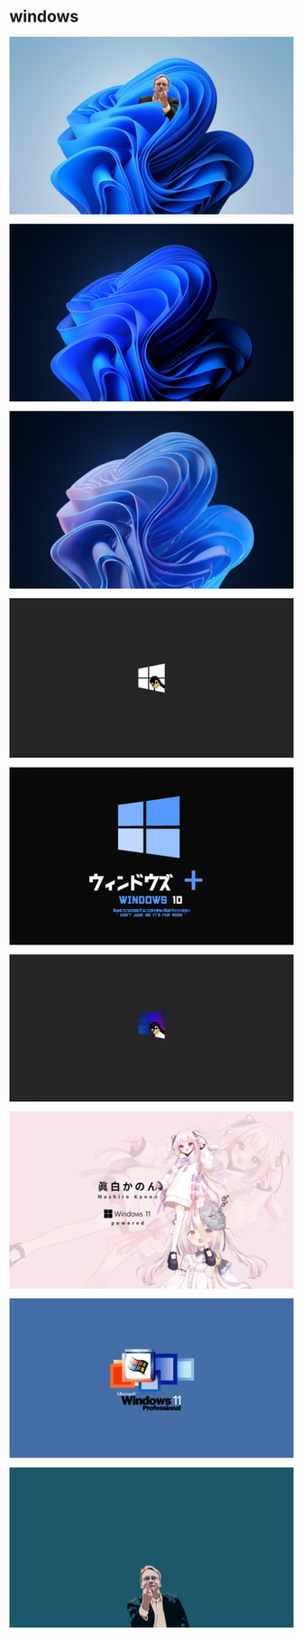 # windows

<a href="2_5465217864069812751.jpg"><img alt="2_5465217864069812751" src="2_5465217864069812751.jpg"></a>

<a href="3840x2400.jpg"><img alt="3840x2400" src="3840x2400.jpg"></a>

<a href="IMG_3762.jpg"><img alt="IMG_3762" src="IMG_3762.jpg"></a>

<a href="K1yjShy.00_00_00_00.Still001.png"><img alt="K1yjShy.00_00_00_00.Still001" src="K1yjShy.00_00_00_00.Still001.png"></a>

<a href="WINDOWS_CLEAN.png"><img alt="WINDOWS_CLEAN" src="WINDOWS_CLEAN.png"></a>

<a href="Win10Linux.png"><img alt="Win10Linux" src="Win10Linux.png"></a>

<a href="mashiro_kanon_win11.png"><img alt="mashiro_kanon_win11" src="mashiro_kanon_win11.png"></a>

<a href="win11.png"><img alt="win11" src="win11.png"></a>

<a href="wp9110462-linus-torvalds-wallpapers.png"><img alt="wp9110462-linus-torvalds-wallpapers" src="wp9110462-linus-torvalds-wallpapers.png"></a>

